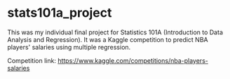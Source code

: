 # stats101a_project

This was my individual final project for Statistics 101A (Introduction to Data Analysis and Regression). It was a Kaggle competition to predict NBA players' salaries using multiple regression. 

Competition link: https://www.kaggle.com/competitions/nba-players-salaries
